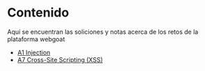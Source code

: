 # Contenido 

Aquí se encuentran las soliciones y notas acerca de los retos de la plataforma webgoat

+ [A1 Injection](https://github.com/elcaza/notas/tree/master/webgoat/a1)
+ [A7 Cross-Site Scripting (XSS)](https://github.com/elcaza/notas/tree/master/webgoat/a7)
